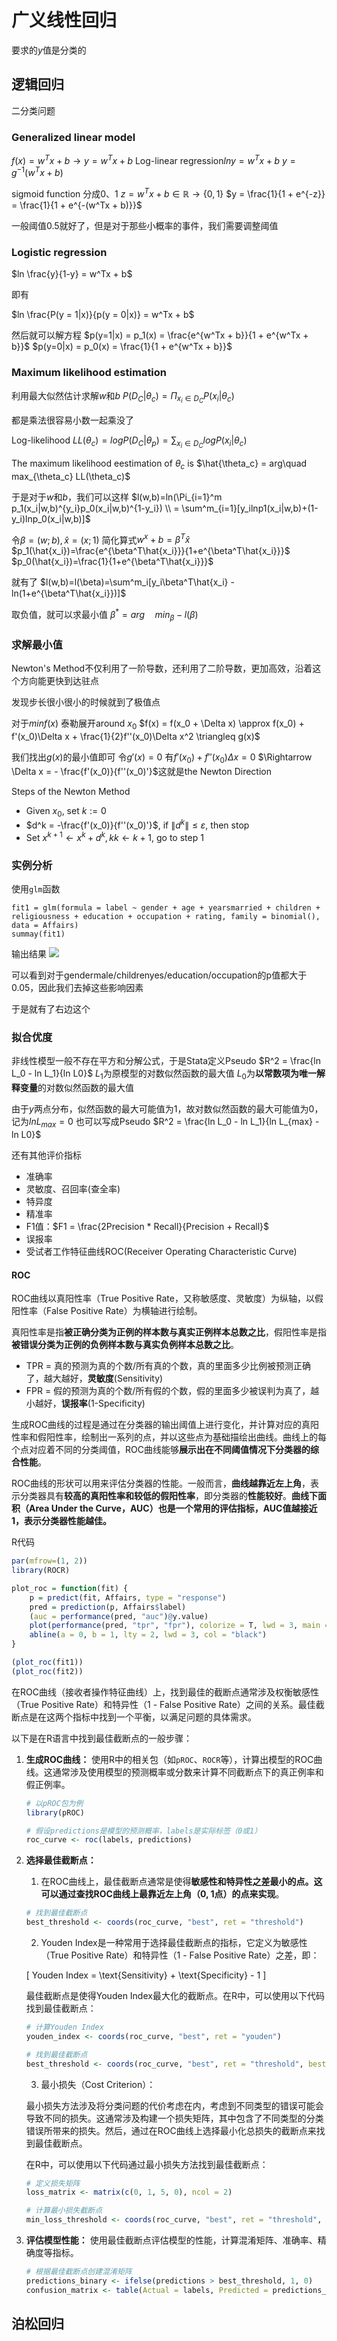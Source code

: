 # 广义线性回归
要求的$y$值是分类的

## 逻辑回归
二分类问题

### Generalized linear model
$f(x) = w^Tx + b \rightarrow y = w^Tx + b$
Log-linear regression$ln y = w^Tx + b$
$y = g^{-1}(w^Tx + b)$

sigmoid function 分成0、1
$z = w^Tx + b \in \mathbb{R} \rightarrow \{0, 1\}$
$y = \frac{1}{1 + e^{-z}} = \frac{1}{1 + e^{-(w^Tx + b)}}$

一般阈值0.5就好了，但是对于那些小概率的事件，我们需要调整阈值

### Logistic regression
$ln \frac{y}{1-y} = w^Tx + b$

即有

$ln \frac{P(y = 1|x)}{p(y = 0|x)} = w^Tx + b$

然后就可以解方程
$p(y=1|x) = p_1(x) = \frac{e^{w^Tx + b}}{1 + e^{w^Tx + b}}$
$p(y=0|x) = p_0(x) = \frac{1}{1 + e^{w^Tx + b}}$

### Maximum likelihood estimation
利用最大似然估计求解$w$和$b$
$P(D_C|\theta_c) = \Pi_{x_i \in D_C}P(x_i|\theta_c)$

都是乘法很容易小数一起乘没了

Log-likelihood $LL(\theta_c) = logP(D_C|\theta_p) = \sum_{x_i\in D_C}logP(x_i|\theta_c)$

The maximum likelihood eestimation of $\theta_c$ is $\hat{\theta_c} = arg\quad max_{\theta_c} LL(\theta_c)$

于是对于$w$和$b$，我们可以这样
$l(w,b)=ln(\Pi_{i=1}^m p_1(x_i|w,b)^{y_i}p_0(x_i|w,b)^{1-y_i}) \\ = \sum^m_{i=1}[y_ilnp1(x_i|w,b)+(1-y_i)lnp_0(x_i|w,b)]$

令$\beta = (w;b), \hat{x} = (x;1)$
简化算式$w^x+b = \beta^T\hat{x}$
$p_1(\hat{x_i})=\frac{e^{\beta^T\hat{x_i}}}{1+e^{\beta^T\hat{x_i}}}$
$p_0(\hat{x_i})=\frac{1}{1+e^{\beta^T\hat{x_i}}}$

就有了
$l(w,b)=l(\beta)=\sum^m_i[y_i\beta^T\hat{x_i} - ln(1+e^{\beta^T\hat{x_i}})]$

取负值，就可以求最小值
$\beta^{*} = arg \quad min_{\beta} -l(\beta)$


### 求解最小值
Newton's Method不仅利用了一阶导数，还利用了二阶导数，更加高效，沿着这个方向能更快到达驻点

发现步长很小很小的时候就到了极值点

对于$min f(x)$
泰勒展开around $x_0$
$f(x) = f(x_0 + \Delta x) \approx f(x_0) + f'(x_0)\Delta x + \frac{1}{2}f''(x_0)\Delta x^2 \triangleq g(x)$

我们找出$g(x)$的最小值即可
令$g'(x) = 0$
有$f'(x_0) + f''(x_0)\Delta x = 0$
$\Rightarrow \Delta x = - \frac{f'(x_0)}{f''(x_0)'}$这就是the Newton Direction

Steps of the Newton Method
- Given $x_0$, set $k := 0$
- $d^k = -\frac{f'(x_0)}{f''(x_0)'}$, if $\lVert d^k \rVert \le \varepsilon$, then stop
- Set $x^{k+1} \leftarrow x^k + d^k, kk \leftarrow k + 1$, go to step 1

### 实例分析
使用`glm`函数
```
fit1 = glm(formula = label ~ gender + age + yearsmarried + children + religiousness + education + occupation + rating, family = binomial(), data = Affairs)
summay(fit1)
```

输出结果
![](./img/glm.PNG)

可以看到对于gendermale/childrenyes/education/occupation的p值都大于0.05，因此我们去掉这些影响因素

于是就有了右边这个

### 拟合优度
非线性模型一般不存在平方和分解公式，于是Stata定义Pseudo $R^2 = \frac{ln L_0 - ln L_1}{ln L0}$
$L_1$为原模型的对数似然函数的最大值
$L_0$为**以常数项为唯一解释变量**的对数似然函数的最大值

由于$y$两点分布，似然函数的最大可能值为1，故对数似然函数的最大可能值为0，记为$ln L_{max} = 0$
也可以写成Pseudo $R^2 = \frac{ln L_0 - ln L_1}{ln L_{max} - ln L0}$


还有其他评价指标
- 准确率
- 灵敏度、召回率(查全率)
- 特异度
- 精准率
- F1值：$F1 = \frac{2Precision * Recall}{Precision + Recall}$
- 误报率
- 受试者工作特征曲线ROC(Receiver Operating Characteristic Curve)

#### ROC
ROC曲线以真阳性率（True Positive Rate，又称敏感度、灵敏度）为纵轴，以假阳性率（False Positive Rate）为横轴进行绘制。

真阳性率是指**被正确分类为正例的样本数与真实正例样本总数之比**，假阳性率是指**被错误分类为正例的负例样本数与真实负例样本总数之比**。
- TPR = 真的预测为真的个数/所有真的个数，真的里面多少比例被预测正确了，越大越好，**灵敏度**(Sensitivity)
- FPR = 假的预测为真的个数/所有假的个数，假的里面多少被误判为真了，越小越好，**误报率**(1-Specificity)

生成ROC曲线的过程是通过在分类器的输出阈值上进行变化，并计算对应的真阳性率和假阳性率，绘制出一系列的点，并以这些点为基础描绘出曲线。曲线上的每个点对应着不同的分类阈值，ROC曲线能够**展示出在不同阈值情况下分类器的综合性能**。

ROC曲线的形状可以用来评估分类器的性能。一般而言，**曲线越靠近左上角**，表示分类器具有**较高的真阳性率和较低的假阳性率**，即分类器的**性能较好**。**曲线下面积（Area Under the Curve，AUC）也是一个常用的评估指标，AUC值越接近1，表示分类器性能越佳。**

R代码
```R
par(mfrow=(1, 2))
library(ROCR)

plot_roc = function(fit) {
    p = predict(fit, Affairs, type = "response")
    pred = prediction(p, Affairs$label)
    (auc = performance(pred, "auc")@y.value)
    plot(performance(pred, "tpr", "fpr"), colorize = T, lwd = 3, main = "ROC curve")
    abline(a = 0, b = 1, lty = 2, lwd = 3, col = "black")
}

(plot_roc(fit1))
(plot_roc(fit2))
```

在ROC曲线（接收者操作特征曲线）上，找到最佳的截断点通常涉及权衡敏感性（True Positive Rate）和特异性（1 - False Positive Rate）之间的关系。最佳截断点是在这两个指标中找到一个平衡，以满足问题的具体需求。

以下是在R语言中找到最佳截断点的一般步骤：

1. **生成ROC曲线：** 使用R中的相关包（如`pROC`、`ROCR`等），计算出模型的ROC曲线。这通常涉及使用模型的预测概率或分数来计算不同截断点下的真正例率和假正例率。

   ```R
   # 以pROC包为例
   library(pROC)
   
   # 假设predictions是模型的预测概率，labels是实际标签（0或1）
   roc_curve <- roc(labels, predictions)
   ```

2. **选择最佳截断点：** 
   1. 在ROC曲线上，最佳截断点通常是使得**敏感性和特异性之差最小的点。这可以通过查找ROC曲线上最靠近左上角（0, 1点）的点来实现**。

    ```R
    # 找到最佳截断点
    best_threshold <- coords(roc_curve, "best", ret = "threshold")
    ```
    
   2. Youden Index是一种常用于选择最佳截断点的指标，它定义为敏感性（True Positive Rate）和特异性（1 - False Positive Rate）之差，即：

    \[ Youden Index = \text{Sensitivity} + \text{Specificity} - 1 \]

    最佳截断点是使得Youden Index最大化的截断点。在R中，可以使用以下代码找到最佳截断点：

    ```R
    # 计算Youden Index
    youden_index <- coords(roc_curve, "best", ret = "youden")

    # 找到最佳截断点
    best_threshold <- coords(roc_curve, "best", ret = "threshold", best.method = "youden")
    ```

   3. 最小损失（Cost Criterion）：

    最小损失方法涉及将分类问题的代价考虑在内，考虑到不同类型的错误可能会导致不同的损失。这通常涉及构建一个损失矩阵，其中包含了不同类型的分类错误所带来的损失。然后，通过在ROC曲线上选择最小化总损失的截断点来找到最佳截断点。

    在R中，可以使用以下代码通过最小损失方法找到最佳截断点：

    ```R
    # 定义损失矩阵
    loss_matrix <- matrix(c(0, 1, 5, 0), ncol = 2)

    # 计算最小损失截断点
    min_loss_threshold <- coords(roc_curve, "best", ret = "threshold", best.method = "closest.topleft", cost = loss_matrix)
    ```

1. **评估模型性能：** 使用最佳截断点评估模型的性能，计算混淆矩阵、准确率、精确度等指标。

   ```R
   # 根据最佳截断点创建混淆矩阵
   predictions_binary <- ifelse(predictions > best_threshold, 1, 0)
   confusion_matrix <- table(Actual = labels, Predicted = predictions_binary)
   ```

## 泊松回归

